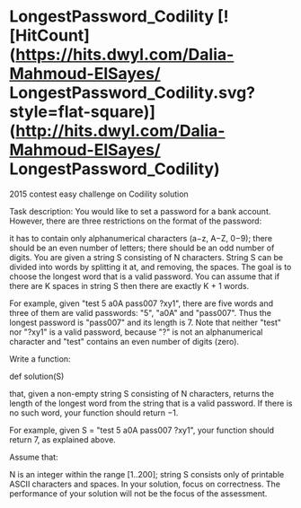 # LongestPassword_Codility [![HitCount](https://hits.dwyl.com/Dalia-Mahmoud-ElSayes/ LongestPassword_Codility.svg?style=flat-square)](http://hits.dwyl.com/Dalia-Mahmoud-ElSayes/ LongestPassword_Codility)
2015 contest easy challenge on Codility solution

Task description:
You would like to set a password for a bank account. However, there are three restrictions on the format of the password:

it has to contain only alphanumerical characters (a−z, A−Z, 0−9); there should be an even number of letters; there should be an odd number of digits. 
You are given a string S consisting of N characters. 
String S can be divided into words by splitting it at, and removing, the spaces. 
The goal is to choose the longest word that is a valid password. 
You can assume that if there are K spaces in string S then there are exactly K + 1 words.

For example, given "test 5 a0A pass007 ?xy1", there are five words and three of them are valid passwords: "5", "a0A" and "pass007".
Thus the longest password is "pass007" and its length is 7.
Note that neither "test" nor "?xy1" is a valid password, because "?" is not an alphanumerical character and "test" contains an even number of digits (zero).

Write a function:

def solution(S)

that, given a non-empty string S consisting of N characters, returns the length of the longest word from the string that is a valid password.
If there is no such word, your function should return −1.

For example, given S = "test 5 a0A pass007 ?xy1", your function should return 7, as explained above.

Assume that:

N is an integer within the range [1..200]; 
string S consists only of printable ASCII characters and spaces. 
In your solution, focus on correctness. The performance of your solution will not be the focus of the assessment.
